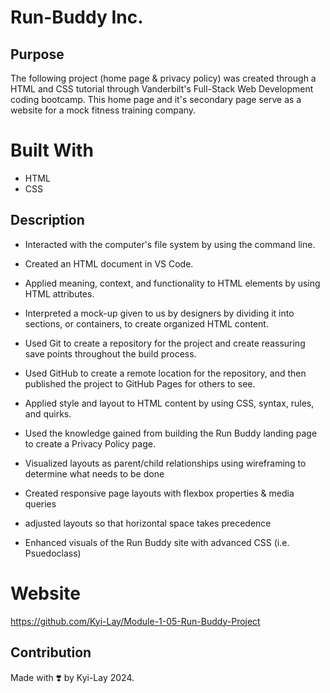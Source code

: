 # Run-Buddy Inc.
## Purpose
The following project (home page & privacy policy) was created through a HTML and CSS tutorial through Vanderbilt's Full-Stack Web Development coding bootcamp. This home page and it's secondary page serve as a website for a mock fitness training company.

# Built With

* HTML
* CSS

## Description
* Interacted with the computer's file system by   using the command line.

* Created an HTML document in VS Code.

* Applied meaning, context, and functionality to HTML elements by using HTML attributes.

* Interpreted a mock-up given to us by designers by dividing it into sections, or containers, to create organized HTML content.

* Used Git to create a repository for the project and create reassuring save points throughout the build process.

* Used GitHub to create a remote location for the repository, and then published the project to GitHub Pages for others to see.

* Applied style and layout to HTML content by using CSS, syntax, rules, and quirks.

* Used the knowledge gained from building the Run Buddy landing page to create a Privacy Policy page.

* Visualized layouts as parent/child relationships using wireframing to determine what needs to be done

* Created responsive page layouts with flexbox properties & media queries

* adjusted layouts so that horizontal space takes precedence

* Enhanced visuals of the Run Buddy site with advanced CSS (i.e. Psuedoclass)

# Website
https://github.com/Kyi-Lay/Module-1-05-Run-Buddy-Project

## Contribution
Made with ❣️ by Kyi-Lay 2024.

